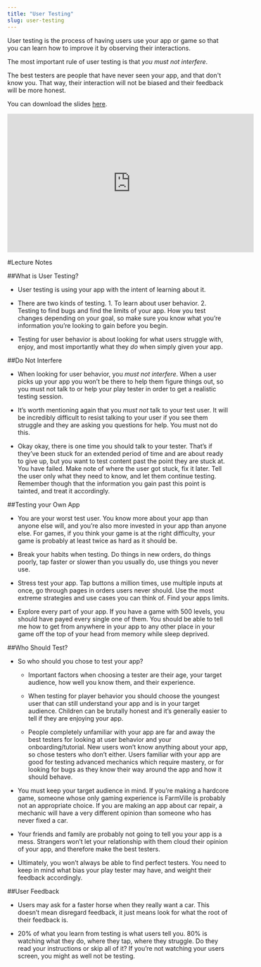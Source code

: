 ```yaml
---
title: "User Testing"
slug: user-testing
---
```


User testing is the process of having users use your app or game so that you can learn how to improve it by observing their interactions.

The most important rule of user testing is that *you must not interfere*.

The best testers are people that have never seen your app, and that don't know you. That way, their interaction will not be biased and their feedback will be more honest.

You can download the slides [here](https://s3.amazonaws.com/mgwu-misc/SA2015/LectureSlides/User+Testing.pdf).

<iframe width="560" height="315" src="https://www.youtube.com/embed/jDtRcKG-TMo" frameborder="0" allowfullscreen></iframe>

#Lecture Notes

##What is User Testing?

* User testing is using your app with the intent of learning about it.

* There are two kinds of testing. 1. To learn about user behavior. 2. Testing to find bugs and find the limits of your app. How you test changes depending on your goal, so make sure you know what you’re information you’re looking to gain before you begin.

* Testing for user behavior is about looking for what users struggle with, enjoy, and most importantly what they *do* when simply given your app. 

##Do Not Interfere

* When looking for user behavior, you *must not interfere*. When a user picks up your app you won’t be there to help them figure things out, so you must not talk to or help your play tester in order to get a realistic testing session.

* It’s worth mentioning again that you *must not* talk to your test user. It will be incredibly difficult to resist talking to your user if you see them struggle and they are asking you questions for help. You must not do this. 

* Okay okay, there is one time you should talk to your tester. That’s if they’ve been stuck for an extended period of time and are about ready to give up, but you want to test content past the point they are stuck at. You have failed. Make note of where the user got stuck, fix it later. Tell the user only what they need to know, and let them continue testing. Remember though that the information you gain past this point is tainted, and treat it accordingly. 

##Testing your Own App

* You are your worst test user. You know more about your app than anyone else will, and you’re also more invested in your app than anyone else. For games, if you think your game is at the right difficulty, your game is probably at least twice as hard as it should be. 

* Break your habits when testing. Do things in new orders, do things poorly, tap faster or slower than you usually do, use things you never use.

* Stress test your app. Tap buttons a million times, use multiple inputs at once, go through pages in orders users never should. Use the most extreme strategies and use cases you can think of. Find your apps limits.

* Explore every part of your app. If you have a game with 500 levels, you should have payed every single one of them. You should be able to tell me how to get from anywhere in your app to any other place in your game off the top of your head from memory while sleep deprived. 

##Who Should Test?

* So who should you chose to test your app?
	* Important factors when choosing a tester are their age, your target audience, how well you know them, and their experience.

	* When testing for player behavior you should choose the youngest user that can still understand your app and is in your target audience. Children can be brutally honest and it’s generally easier to tell if they are enjoying your app.

	* People completely unfamiliar with your app are far and away the best testers for looking at user behavior and your onboarding/tutorial. New users won’t know anything about your app, so chose testers who don’t either. Users familiar with your app are good for testing advanced mechanics which require mastery, or for looking for bugs as they know their way around the app and how it should behave. 

* You must keep your target audience in mind. If you’re making a hardcore game, someone whose only gaming experience is FarmVille is probably not an appropriate choice. If you are making an app about car repair, a mechanic will have a very different opinion than someone who has never fixed a car.

* Your friends and family are probably not going to tell you your app is a mess. Strangers won’t let your relationship with them cloud their opinion of your app, and therefore make the best testers.

* Ultimately, you won’t always be able to find perfect testers. You need to keep in mind what bias your play tester may have, and weight their feedback accordingly.

##User Feedback

* Users may ask for a faster horse when they really want a car. This doesn’t mean disregard feedback, it just means look for what the root of their feedback is.

* 20% of what you learn from testing is what users tell you. 80% is watching what they do, where they tap, where they struggle. Do they read your instructions or skip all of it? If you’re not watching your users screen, you might as well not be testing. 
